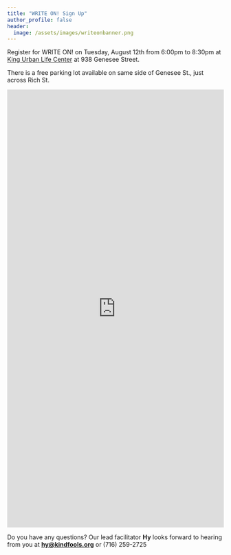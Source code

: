 ```yaml
---
title: "WRITE ON! Sign Up"
author_profile: false
header:
  image: /assets/images/writeonbanner.png
---
```


Register for WRITE ON! on Tuesday, August 12th from 6:00pm to 8:30pm
at [King Urban Life Center](https://www.kingurbanlifecenter.org) at 938 Genesee Street.

There is a free parking lot available on same side of Genesee St., just across Rich St.

<iframe src="https://docs.google.com/forms/d/e/1FAIpQLSek_PrcGqo_f9EajHCTh6m_Bg7T76rrjXrG3EChmPoMTyvUvg/viewform?embedded=true&usp=pp_url&entry.1094639681=Tues+Aug+12th+at+6:00pm+at+King+ULC" width="100%" height="1020" frameborder="0" marginheight="0" marginwidth="0" onload = "window.parent.scrollTo(0,0)">Loading…</iframe>

Do you have any questions? Our lead facilitator **Hy** looks forward to hearing from you at **[hy@kindfools.org](mailto:hy@kindfools.org)** or (716) 259-2725
